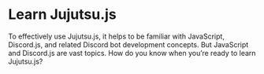 # Learn Jujutsu.js

To effectively use Jujutsu.js, it helps to be familiar with JavaScript, Discord.js, and related Discord bot development concepts. But JavaScript and Discord.js are vast topics. How do you know when you’re ready to learn Jujutsu.js?
